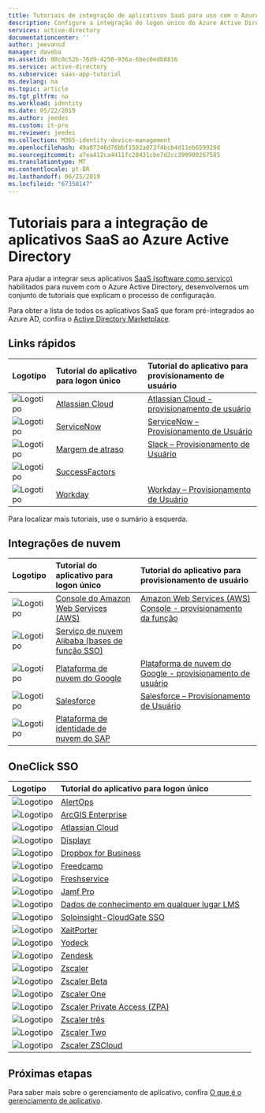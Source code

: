 ```yaml
---
title: Tutoriais de integração de aplicativos SaaS para uso com o Azure AD | Microsoft Docs
description: Configure a integração do logon único do Azure Active Directory com uma variedade de aplicativos software como serviço de terceiros.
services: active-directory
documentationcenter: ''
author: jeevansd
manager: daveba
ms.assetid: 08c0c52b-76d9-4250-936a-6bec0edb8816
ms.service: active-directory
ms.subservice: saas-app-tutorial
ms.devlang: na
ms.topic: article
ms.tgt_pltfrm: na
ms.workload: identity
ms.date: 05/22/2019
ms.author: jeedes
ms.custom: it-pro
ms.reviewer: jeedes
ms.collection: M365-identity-device-management
ms.openlocfilehash: 49a87346d76bbf1502a073f4bcb4d11eb659929d
ms.sourcegitcommit: a7ea412ca4411fc28431cbe7d2cc399900267585
ms.translationtype: MT
ms.contentlocale: pt-BR
ms.lasthandoff: 06/25/2019
ms.locfileid: "67358147"
---
```

# <a name="tutorials-for-integrating-saas-applications-with-azure-active-directory"></a>Tutoriais para a integração de aplicativos SaaS ao Azure Active Directory

Para ajudar a integrar seus aplicativos [SaaS (software como serviço)](https://azure.microsoft.com/overview/what-is-saas/) habilitados para nuvem com o Azure Active Directory, desenvolvemos um conjunto de tutoriais que explicam o processo de configuração.

Para obter a lista de todos os aplicativos SaaS que foram pré-integrados ao Azure AD, confira o [Active Directory Marketplace](https://azuremarketplace.microsoft.com/marketplace/apps/category/azure-active-directory-apps).

## <a name="quick-links"></a>Links rápidos

| Logotipo | Tutorial do aplicativo para logon único | Tutorial do aplicativo para provisionamento de usuário |
| :--- | :--- | :--- |
| ![Logotipo](./media/tutorial-list/active-directory-saas-atlassian-cloud-tutorial.png)| [Atlassian Cloud](atlassian-cloud-tutorial.md)| [Atlassian Cloud - provisionamento de usuário](atlassian-cloud-provisioning-tutorial.md)|
| ![Logotipo](./media/tutorial-list/active-directory-saas-servicenow-tutorial.png)| [ServiceNow](servicenow-tutorial.md)|[ServiceNow – Provisionamento de Usuário](servicenow-provisioning-tutorial.md)|
| ![Logotipo](./media/tutorial-list/active-directory-saas-slack-tutorial.png)| [Margem de atraso](slack-tutorial.md)|[Slack – Provisionamento de Usuário](slack-provisioning-tutorial.md)|
| ![Logotipo](./media/tutorial-list/active-directory-saas-successfactors-tutorial.png)| [SuccessFactors](successfactors-tutorial.md)| |
| ![Logotipo](./media/tutorial-list/active-directory-saas-workday-tutorial.png)| [Workday](workday-tutorial.md)| [Workday – Provisionamento de Usuário](workday-inbound-tutorial.md)|

Para localizar mais tutoriais, use o sumário à esquerda.

## <a name="cloud-integrations"></a>Integrações de nuvem

| Logotipo | Tutorial do aplicativo para logon único | Tutorial do aplicativo para provisionamento de usuário |
| :--- | :--- | :--- |
| ![Logotipo](./media/tutorial-list/active-directory-saas-amazon-web-service-tutorial.png)| [Console do Amazon Web Services (AWS)](amazon-web-service-tutorial.md)| [Amazon Web Services (AWS) Console - provisionamento da função](amazon-web-service-tutorial.md#configure-azure-ad-sso) |
| ![Logotipo](./media/tutorial-list/active-directory-saas-alibaba-tutorial.png)| [Serviço de nuvem Alibaba (bases de função SSO)](alibaba-cloud-service-role-based-sso-tutorial.md)| |
| ![Logotipo](./media/tutorial-list/active-directory-saas-google-apps-tutorial.png)| [Plataforma de nuvem do Google](google-apps-tutorial.md)| [Plataforma de nuvem do Google - provisionamento de usuário](google-apps-provisioning-tutorial.md) |
| ![Logotipo](./media/tutorial-list/active-directory-saas-salesforce-tutorial.png)| [Salesforce](salesforce-tutorial.md)| [Salesforce – Provisionamento de Usuário](salesforce-provisioning-tutorial.md) |
| ![Logotipo](./media/tutorial-list/active-directory-saas-sapboc-tutorial.png)| [Plataforma de identidade de nuvem do SAP](saphana-tutorial.md)| |

## <a name="oneclick-sso"></a>OneClick SSO

| Logotipo | Tutorial do aplicativo para logon único |        |
| :--- | :--- | :--- |
| ![Logotipo](./media/tutorial-list/active-directory-saas-alertops-tutorial.png)| [AlertOps](alertops-tutorial.md)|      |
| ![Logotipo](./media/tutorial-list/active-directory-saas-arcgisenterprise-tutorial.png)| [ArcGIS Enterprise](arcgisenterprise-tutorial.md)|     |
| ![Logotipo](./media/tutorial-list/active-directory-saas-atlassian-cloud-tutorial.png)| [Atlassian Cloud](atlassian-cloud-tutorial.md)|     |
| ![Logotipo](./media/tutorial-list/active-directory-saas-displayr-tutorial.png)| [Displayr](displayr-tutorial.md)|     |
| ![Logotipo](./media/tutorial-list/active-directory-saas-dropboxforbusiness-tutorial.png)| [Dropbox for Business](dropboxforbusiness-tutorial.md)|    |
| ![Logotipo](./media/tutorial-list/active-directory-saas-freedcamp-tutorial.png)| [Freedcamp](freedcamp-tutorial.md)|     |
| ![Logotipo](./media/tutorial-list/active-directory-saas-freshservice-tutorial.png)| [Freshservice](freshservice-tutorial.md)|     |
| ![Logotipo](./media/tutorial-list/active-directory-saas-jamfprosamlconnector-tutorial.png)| [Jamf Pro](jamfprosamlconnector-tutorial.md)|     |
| ![Logotipo](./media/tutorial-list/active-directory-saas-knowlwdge-anywhere-lms-tutorial.png)| [Dados de conhecimento em qualquer lugar LMS](knowledge-anywhere-lms-tutorial.md)|     |
| ![Logotipo](./media/tutorial-list/active-directory-saas-soloinsight-cloudgate-sso-tutorial.png)| [Soloinsight-CloudGate SSO](soloinsight-cloudgate-sso-tutorial.md)|       |
| ![Logotipo](./media/tutorial-list/active-directory-saas-xaitporter-tutorial.png)| [XaitPorter](xaitporter-tutorial.md)|       |
| ![Logotipo](./media/tutorial-list/active-directory-saas-yodeck-tutorial.png)| [Yodeck](yodeck-tutorial.md)|        |
| ![Logotipo](./media/tutorial-list/active-directory-saas-zendesk-tutorial.png)| [Zendesk](zendesk-tutorial.md)|        |
| ![Logotipo](./media/tutorial-list/active-directory-saas-zscaler-tutorial.png)| [Zscaler](zscaler-tutorial.md)|          |
| ![Logotipo](./media/tutorial-list/active-directory-saas-zscaler-beta-tutorial.png)| [Zscaler Beta](zscaler-beta-tutorial.md)|       |
| ![Logotipo](./media/tutorial-list/active-directory-saas-zscaler-one-tutorial.png)| [Zscaler One](zscaler-one-tutorial.md)|       |
| ![Logotipo](./media/tutorial-list/active-directory-saas-zscalerprivateaccess-tutorial.png)| [Zscaler Private Access (ZPA)](zscalerprivateaccess-tutorial.md)|        |
| ![Logotipo](./media/tutorial-list/active-directory-saas-zscaler-three-tutorial.png)| [Zscaler três](zscaler-three-tutorial.md)|       |
| ![Logotipo](./media/tutorial-list/active-directory-saas-zscaler-two-tutorial.png)| [Zscaler Two](zscaler-two-tutorial.md)|        |
| ![Logotipo](./media/tutorial-list/active-directory-saas-zscaler-zscloud-tutorial.png)| [Zscaler ZSCloud](zscaler-zscloud-tutorial.md)|         |

## <a name="next-steps"></a>Próximas etapas

Para saber mais sobre o gerenciamento de aplicativo, confira [O que é o gerenciamento de aplicativo](../manage-apps/what-is-application-management.md).
